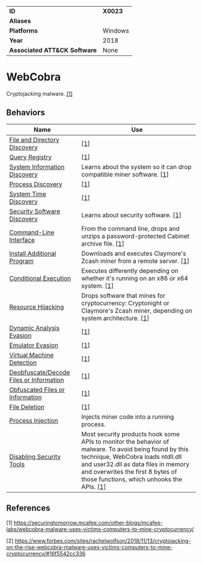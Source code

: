 |||
|---------|------------------------|
|**ID**|**X0023**|
|**Aliases**||
|**Platforms**|Windows|
|**Year**| 2018 |
|**Associated ATT&CK Software**|None|

WebCobra
========
Cryptojacking malware. [[1]](#1)

Behaviors
---------
|Name|Use|
|---------------------|-------------------------------------------------------|
|[File and Directory Discovery](https://github.com/MBCProject/mbc-markdown/blob/master/discovery/file-and-directory-discover.md) | [[1]](#1) |
|[Query Registry](https://github.com/MBCProject/mbc-markdown/blob/master/discovery/query-registry.md) | [[1]](#1) |
|[System Information Discovery](https://github.com/MBCProject/mbc-markdown/blob/master/discovery/system-info-discover.md) | Learns about the system so it can drop compatible miner software.  [[1]](#1)|
|[Process Discovery](https://github.com/MBCProject/mbc-markdown/blob/master/discovery/process-discover.md) |  [[1]](#1)|
|[System Time Discovery](https://github.com/MBCProject/mbc-markdown/blob/master/discovery/system-time-discover.md) | [[1]](#1) |
|[Security Software Discovery](https://github.com/MBCProject/mbc-markdown/blob/master/discovery/security-sw-discover.md) | Learns about security software. [[1]](#1)|
|[Command-Line Interface](https://github.com/MBCProject/mbc-markdown/blob/master/execution/command-line.md) | From the command line, drops and unzips a password-protected Cabinet archive file. [[1]](#1) |
|[Install Additional Program](https://github.com/MBCProject/mbc-markdown/blob/master/execution/install-prog.md)| Downloads and executes Claymore's Zcash miner from a remote server. [[1]](#1) |
|[Conditional Execution](https://github.com/MBCProject/mbc-markdown/blob/master/execution/conditional-execute.md) | Executes differently depending on whether it's running on an x86 or x64 system. [[1]](#1) |
|[Resource Hijacking](https://github.com/MBCProject/mbc-markdown/blob/master/impact/hijack-sys-resources.md)| Drops software that mines for cryptocurrency: Cryptonight or Claymore's Zcash miner, depending on system architecture. [[1]](#1)|
|[Dynamic Analysis Evasion](https://github.com/MBCProject/mbc-markdown/blob/master/anti-behavioral-analysis/evade-dynamic-analysis.md) |  [[1]](#1)|
|[Emulator Evasion](https://github.com/MBCProject/mbc-markdown/blob/master/anti-behavioral-analysis/evade-emulator.md) |  [[1]](#1)|
|[Virtual Machine Detection](https://github.com/MBCProject/mbc-markdown/blob/master/anti-behavioral-analysis/detect-vm.md) |  [[1]](#1)|
|[Deobfuscate/Decode Files or Information](https://github.com/MBCProject/mbc-markdown/blob/master/defense-evasion/deobfuscate-files.md) |  [[1]](#1)|
|[Obfuscated Files or Information](https://github.com/MBCProject/mbc-markdown/blob/master/defense-evasion/obfuscate-files.md) |  [[1]](#1)|
|[File Deletion](https://github.com/MBCProject/mbc-markdown/blob/master/defense-evasion/file-deletion.md) |  [[1]](#1)|
|[Process Injection](https://github.com/MBCProject/mbc-markdown/blob/master/defense-evasion/process-inject.md)| Injects miner code into a running process.|
|[Disabling Security Tools](https://github.com/MBCProject/mbc-markdown/blob/master/defense-evasion/disable-security-tools.md) | Most security products hook some APIs to monitor the behavior of malware. To avoid being found by this technique, WebCobra loads ntdll.dll and user32.dll as data files in memory and overwrites the first 8 bytes of those functions, which unhooks the APIs.  [[1]](#1)|

References
----------
<a name="1">[1]</a> https://securingtomorrow.mcafee.com/other-blogs/mcafee-labs/webcobra-malware-uses-victims-computers-to-mine-cryptocurrency/

<a name="2">[2]</a> https://www.forbes.com/sites/rachelwolfson/2018/11/13/cryptojacking-on-the-rise-webcobra-malware-uses-victims-computers-to-mine-cryptocurrency/#16f5542cc336